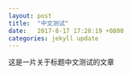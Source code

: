 ```yaml
---
layout: post
title:  "中文测试"
date:   2017-8-17 17:28:19 +0800
categories: jekyll update
---
```


这是一片关于标题中文测试的文章
